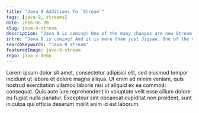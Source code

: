 ```yaml
---
title: "Java 9 Additions To `Stream`"
tags: [java-9, streams]
date: 2016-06-20
slug: java-9-stream
description: "Java 9 is coming! One of the many changes are new Stream methods: `takeWhile`, `dropWhile`, and `ofNullable`. For more fun with streams!"
intro: "Java 9 is coming! And it is more than just Jigsaw. One of the many changes are new Stream methods: `takeWhile`, `dropWhile`, and `ofNullable`. For more fun with streams!"
searchKeywords: "Java 9 stream"
featuredImage: java-9-stream
repo: java-x-demo
---
```


Lorem ipsum dolor sit amet, consectetur adipisici elit, sed eiusmod tempor incidunt ut labore et dolore magna aliqua.
Ut enim ad minim veniam, quis nostrud exercitation ullamco laboris nisi ut aliquid ex ea commodi consequat.
Quis aute iure reprehenderit in voluptate velit esse cillum dolore eu fugiat nulla pariatur.
Excepteur sint obcaecat cupiditat non proident, sunt in culpa qui officia deserunt mollit anim id est laborum.